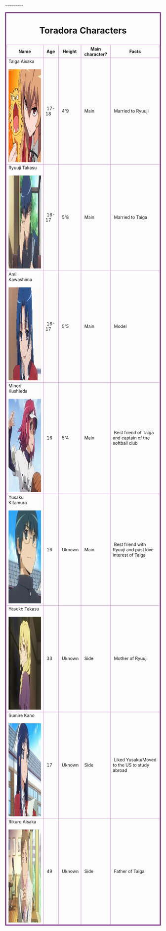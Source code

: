 <!Doctype html>
<html>
 <head>
 <title>Table Challenge</title>
 <style>
  td, th {border: 1px solid #C78DCC;}
  table {border:3px solid #793280; }
 </style>
</head>
<body>

<table>
   <caption><h1> Toradora Characters </h1></caption>
  <thead>
  <tr>
    <th>Name</th>
    <th>Age</th>
    <th>Height</th>
    <th>Main character?</th>
    <th>Facts</th>
  </tr>
  </thead>
  <tbody>
  <tr>
    <td>Taiga Aisaka<br><br><img src="OIP.jpg" alt="Taiga" width="234" height="300"></td>
    <td>&nbsp;17-18</td>
    <td>&nbsp;4'9</td>
    <td>&nbsp;Main</td>
    <td>&nbsp;Married to Ryuuji</td>
  </tr>
  <tr>
    <td>Ryuuji Takasu <br><br><img src="R3e33df02a45bca14f96776c5bde3c21d.png" alt="Ryuuji" width="234" height="300"></td>
    <td>&nbsp;16-17</td>
    <td>&nbsp;5'8</td>
    <td>&nbsp;Main</td>
    <td>&nbsp;Married to Taiga</td>
  </tr>
  <tr>
    <td>Ami Kawashima<br><br><img src="E5_-_32.png" alt="Ami" width="234" height="300"></td>
    <td>&nbsp;16-17</td>
    <td>&nbsp;5'5</td>
    <td>&nbsp;Main</td>
    <td>&nbsp;Model</td>
  </tr>
  <tr>
    <td>Minori Kushieda<br><br><img src="OIP (1).jpg" alt="Minorin" width="234" height="300"></td>
    <td>&nbsp;16</td>
    <td>&nbsp;5'4</td>
    <td>&nbsp;Main</td>
    <td>&nbsp;Best friend of Taiga and captain of the softball club</td>
  </tr>
  <tr>
    <td>Yusaku Kitamura<br><br><img src="download (1).jpg" alt="Yusaku" width="234" height="300"></td>
    <td>&nbsp;16 &nbsp;</td>
    <td>&nbsp;Uknown</td>
    <td>&nbsp;Main</td>
    <td>&nbsp;Best friend with Ryuuji and past love interest of Taiga</td>
  </tr>
---------
<tr>
    <td>Yasuko Takasu<br><br><img src="Ra6e4fbdc0a255211166ed90413670b2d.jpg" alt="Yasuko" width="234" height="300"></td>
    <td>&nbsp;33 &nbsp;</td>
    <td>&nbsp;Uknown</td>
    <td>&nbsp;Side</td>
    <td>&nbsp;Mother of Ryuuji</td>
  </tr>
<tr>
    <td>Sumire Kano<br><br><img src="E4_-_14.png" alt="Sumire" width="234" height="300"></td>
    <td>&nbsp;17 &nbsp;</td>
    <td>&nbsp;Uknown</td>
    <td>&nbsp;Side</td>
    <td>&nbsp;Liked Yusaku/Moved to the US to study abroad</td>
  </tr>
<tr>
    <td>Rikuro Aisaka<br><br><img src="Aisaka1.jpg" alt="Rikuro" width="234" height="300"></td>
    <td>&nbsp;49 &nbsp;</td>
    <td>&nbsp;Uknown</td>
    <td>&nbsp;Side</td>
    <td>&nbsp;Father of Taiga</td>
  </tr>

  </tbody>
</table>



</body></html>
